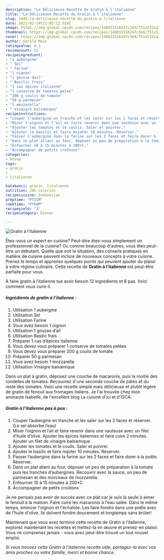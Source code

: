 ```yaml
---
description: "La Délicieuse Recette du Gratin à l’italienne"
title: "La Délicieuse Recette du Gratin à l’italienne"
slug: 1948-la-delicieuse-recette-du-gratin-a-litalienne
date: 2021-02-24T22:05:13.920Z
image: https://img-global.cpcdn.com/recipes/148031516247c3e8/751x532cq70/gratin-a-litalienne-photo-principale-de-la-recette.jpg
thumbnail: https://img-global.cpcdn.com/recipes/148031516247c3e8/751x532cq70/gratin-a-litalienne-photo-principale-de-la-recette.jpg
cover: https://img-global.cpcdn.com/recipes/148031516247c3e8/751x532cq70/gratin-a-litalienne-photo-principale-de-la-recette.jpg
author: Gerald Moss
ratingvalue: 4.3
reviewcount: 15
recipeingredient:
- "1 aubergine"
- " Sel"
- " Farine"
- "1 oignon"
- "1 gousse dail"
- " Basilic frais"
- "1 cas dpices italienne"
- "1 conserve de tomates peles"
- "200 g coulis de tomate"
- "50 g parmesan"
- "1 mozzarella"
- " Vinaigre balsamique"
recipeinstructions:
- "Couper l’aubergine en tranche et les saler sur les 2 faces et réserver. (Le sel absorbe l’eau)"
- "Mixer l’oignon et l’ail et faire revenir dans une sauteuse avec un filet d’huile d’olive. Ajouter les épices italiennes et faire cuire 2 minutes. Ajouter un filet de vinaigre balsamique."
- "Ajouter les tomates et le coulis. Saler et poivrer."
- "Ajouter le basilic et faire mijoter 10 minutes. Réserver."
- "Passer l’aubergine dans la farine sur les 2 faces et faire dorer à la poêle. Réserver."
- "Dans un plat allant au four, déposer un peu de préparation à la tomate puis les tranches d’aubergines. Recouvrir avec la sauce, un peu de parmesan et des morceaux de mozzarella."
- "Enfourner 10 à 15 minutes à 200•C."
- "Accompagner de petits croûtons"
categories:
- Resep
tags:
- gratin
- 
- litalienne

katakunci: gratin  litalienne 
nutrition: 295 calories
recipecuisine: Indonesian
preptime: "PT31M"
cooktime: "PT60M"
recipeyield: "3"
recipecategory: Dinner

---
```



![Gratin à l’italienne](https://img-global.cpcdn.com/recipes/148031516247c3e8/751x532cq70/gratin-a-litalienne-photo-principale-de-la-recette.jpg)

Êtes-vous un expert en cuisine? Peut-être êtes-vous simplement un professionnel de la cuisine? Ou comme beaucoup d'autres, vous êtes peut-être un débutant. Quelle que soit la situation, des conseils pratiques en matière de cuisine peuvent inclure de nouveaux concepts à votre cuisine. Prenez le temps et apprenez quelques points qui peuvent ajouter du plaisir à votre régime culinaire. Cette recette de <strong> Gratin à l’italienne </strong> est peut-être parfaite pour vous.

<!--inarticleads1-->

À faire gratin à l’italienne tue avoir besoin 12 Ingrédients et 8 pas. Voici comment vous cuire il.

##### Ingrédients de gratin à l’italienne :

1. Utilisation 1 aubergine
1. Utilisation  Sel
1. Utilisation  Farine
1. Vous avez besoin 1 oignon
1. Utilisation 1 gousse d’ail
1. Utilisation  Basilic frais
1. Préparer 1 cas d’épices italienne
1. Vous devez vous préparer 1 conserve de tomates pelées
1. Vous devez vous préparer 200 g coulis de tomate
1. Préparer 50 g parmesan
1. Vous avez besoin 1 mozzarella
1. Utilisation  Vinaigre balsamique


Dans un plat à gratin, déposez une couche de macaronis, puis la moitié des rondelles de tomates. Recouvrez d&#39;une seconde couche de pâtes et du reste des tomates. Voici une recette simple mais délicieuse et plutôt légère de gratin de fenouil aux fromages italiens. Je l&#39;ai trouvée chez mon aminaute Isabelle, de l&#39;excellent blog La cuisine d&#39;ici et d&#39;ISCA. 

<!--inarticleads2-->

##### Gratin à l’italienne pas à pas :

1. Couper l’aubergine en tranche et les saler sur les 2 faces et réserver. (Le sel absorbe l’eau)
1. Mixer l’oignon et l’ail et faire revenir dans une sauteuse avec un filet d’huile d’olive. Ajouter les épices italiennes et faire cuire 2 minutes. Ajouter un filet de vinaigre balsamique.
1. Ajouter les tomates et le coulis. Saler et poivrer.
1. Ajouter le basilic et faire mijoter 10 minutes. Réserver.
1. Passer l’aubergine dans la farine sur les 2 faces et faire dorer à la poêle. Réserver.
1. Dans un plat allant au four, déposer un peu de préparation à la tomate puis les tranches d’aubergines. Recouvrir avec la sauce, un peu de parmesan et des morceaux de mozzarella.
1. Enfourner 10 à 15 minutes à 200•C.
1. Accompagner de petits croûtons


Je ne pensais pas avoir de succès avec ce plat car je suis la seule à aimer le fenouil à la maison. Faire cuire les macaronis à l&#39;eau salée. Dans le même temps, émincer l&#39;oignon et l&#39;échalote. Les faire fondre dans une poêle avec de l&#39;huile d&#39;olive. Ils doivent fondre doucement et longtemps sans brûler! 

<!--inarticleads1-->

<p>
Maintenant que vous avez terminé cette recette de Gratin à l’italienne, explorez maintenant les recettes et mettez-la en œuvre et prenez-en plaisir. Vous ne comprenez jamais - vous avez peut-être trouvé un tout nouvel emploi.
</p>

<p>
<i>Si vous trouvez cette Gratin à l’italienne recette utile, partagez-la avec vos amis proches ou votre famille, merci et bonne chance.</i>
</p>
